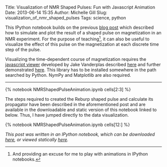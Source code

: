 Title:	Visualization of NMR Shaped Pulses: Fun with Javascript Animation
Date:	2013-06-14 15:35
Author: Michelle Gill
Slug:	visualization_of_nmr_shaped_pulses
Tags:	science, python

This IPython notebook builds on the previous [blog post](http://themodernscientist.com/posts/2013/2013-06-09-simulation_of_nmr_shaped_pulses/) which described how to simulate and plot the result of a shaped pulse on magnetization in an NMR experiment. For the purpose of teaching[^fun], it can also be useful to visualize the effect of this pulse on the magnetization at each discrete time step of the pulse.

Visualizing the time-dependent course of magnetization requires the [javascript viewer](https://github.com/jakevdp/JSAnimation) developed by Jake Vanderplas described [here](http://jakevdp.github.io/blog/2013/05/19/a-javascript-viewer-for-matplotlib-animations/) and further demonstrated [here](http://jakevdp.github.io/blog/2013/05/28/a-simple-animation-the-magic-triangle/). This library has to be installed somewhere in the path searched by Python. NymPy and Matplotlib are also required.

---------

{% notebook NMRShapedPulseAnimation.ipynb cells[2:3] %}

The steps required to created the Reburp shaped pulse and calculate its propagator have been described in the aforementioned post and are available in the downloadable and static version of this notebook linked to below. Thus, I have jumped directly to the data visualization.

{% notebook NMRShapedPulseAnimation.ipynb cells[12:] %}

[^fun]: And providing an excuse for me to play with animations in IPython notebooks.

*This post was written in an IPython notebook, which can be downloaded [here](https://github.com/modernscientist/modernscientist.github.com/blob/master/notebooks/NMRShapedPulseAnimation.ipynb), or viewed statically [here](http://nbviewer.ipython.org/url/modernscientist.github.com/notebooks/NMRShapedPulseAnimation.ipynb).* 